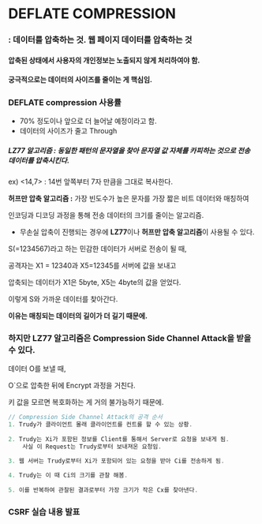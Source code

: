 # DEFLATE COMPRESSION

###  : 데이터를 압축하는 것. 웹 페이지 데이터를 압축하는 것

#### 압축된 상태에서 사용자의 개인정보는 노출되지 않게 처리하여야 함.

#### 궁극적으로는 데이터의 사이즈를 줄이는 게 핵심임.

##### 



### DEFLATE compression 사용률 

- 70% 정도이나 앞으로 더 늘어날 예정이라고 함.
- 데이터의 사이즈가 줄고 Through









##### LZ77 알고리즘 : 동일한 패턴의 문자열을 찾아 문자열 값 자체를 카피하는 것으로 전송 데이터를 압축시킨다.

ex) <14,7> : 14번 앞쪽부터 7자 만큼을 그대로 복사한다.



**허프만 압축 알고리즘 :** 가장 빈도수가 높은 문자를 가장 짧은 비트 데이터와 매칭하여

인코딩과 디코딩 과정을 통해 전송 데이터의 크기를 줄이는 알고리즘.

- 무손실 압축이 진행되는 경우에 **LZ77**이나 **허프만 압축 알고리즘**이 사용될 수 있다.



S(=1234567)라고 하는 민감한 데이터가 서버로 전송이 될 때,

공격자는 X1 = 12340과 X5=12345를 서버에 값을 보내고

압축되는 데이터가 X1은 5byte, X5는 4byte의 값을 얻었다.

이렇게 S와 가까운 데이터를 찾아간다.



**이유는 매칭되는 데이터의 길이가 더 길기 때문에.**



### 하지만 LZ77 알고리즘은 Compression Side Channel Attack을 받을 수 있다.



데이터 O를 보낼 때,

O`으로 압축한 뒤에 Encrypt 과정을 거친다.



키 값을 모르면 복호화하는 게 거의 불가능하기 때문에.













```java
// Compression Side Channel Attack의 공격 순서
1. Trudy가 클라이언트 몰래 클라이언트를 컨트롤 할 수 있는 상황.
    
2. Trudy는 Xi가 포함된 정보를 Client를 통해서 Server로 요청을 보내게 됨.
    사실 이 Request는 Trudy로부터 보내져온 요청임.

3. 웹 서버는 Trudy로부터 Xi가 포함되어 있는 요청을 받아 Ci를 전송하게 됨.
    
4. Trudy는 이 때 Ci의 크기를 관찰 해봄.
    
5. 이를 반복하여 관찰된 결과로부터 가장 크기가 작은 Cx를 찾아낸다.

```



### CSRF 실습 내용 발표











